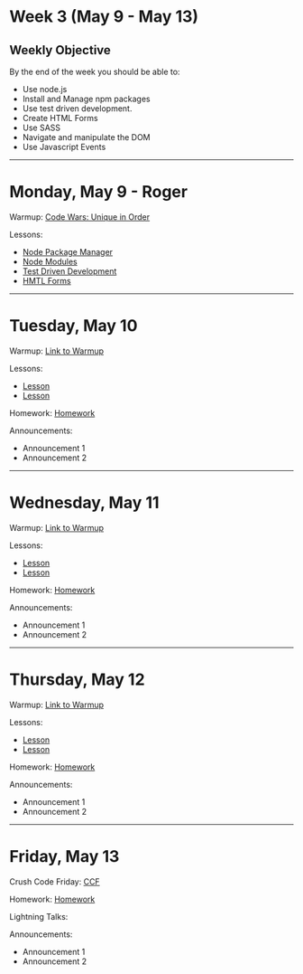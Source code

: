 # Week 3 (May 9 - May 13)
## Weekly Objective

By the end of the week you should be able to:

- Use node.js
- Install and Manage npm packages
- Use test driven development.
- Create HTML Forms
- Use SASS
- Navigate and manipulate the DOM
- Use Javascript Events

---

# Monday, May 9 - Roger

Warmup: [Code Wars: Unique in Order](http://www.codewars.com/kata/unique-in-order)

Lessons:

- [Node Package Manager](https://coursework.galvanize.com/curriculums/56/articles/3747)
- [Node Modules](https://coursework.galvanize.com/curriculums/56/articles/3746)
- [Test Driven Development](https://workbook.galvanize.com/cohorts/68/articles/3097)
- [HMTL Forms](https://workbook.galvanize.com/cohorts/68/student_dashboard)

---

# Tuesday, May 10

Warmup: [Link to Warmup](http://github.com/gSchool)

Lessons:

- [Lesson](https://workbook.galvanize.com/cohorts/68/student_dashboard)
- [Lesson](https://workbook.galvanize.com/cohorts/68/student_dashboard)

Homework: [Homework](https://workbook.galvanize.com/cohorts/68/student_dashboard)

Announcements:

- Announcement 1
- Announcement 2

---

# Wednesday, May 11

Warmup: [Link to Warmup](http://github.com/gSchool)

Lessons:

- [Lesson](https://workbook.galvanize.com/cohorts/68/student_dashboard)
- [Lesson](https://workbook.galvanize.com/cohorts/68/student_dashboard)

Homework: [Homework](https://workbook.galvanize.com/cohorts/68/student_dashboard)

Announcements:

- Announcement 1
- Announcement 2

---

# Thursday, May 12

Warmup: [Link to Warmup](http://github.com/gSchool)

Lessons:

- [Lesson](https://workbook.galvanize.com/cohorts/68/student_dashboard)
- [Lesson](https://workbook.galvanize.com/cohorts/68/student_dashboard)

Homework: [Homework](https://workbook.galvanize.com/cohorts/68/student_dashboard)

Announcements:

- Announcement 1
- Announcement 2

---

# Friday, May 13

Crush Code Friday: [CCF](https://workbook.galvanize.com/cohorts/68/student_dashboard)

Homework: [Homework](https://workbook.galvanize.com/cohorts/68/student_dashboard)

Lightning Talks:

Announcements:

- Announcement 1
- Announcement 2
